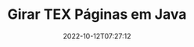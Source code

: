 ---
############################# Static ############################
layout: "auto-gen-merger"
date: 2022-10-12T07:27:12
draft: false
otherformats: pdf xps epub

############################# Head ############################
head_title: "Girar TEX Páginas em Java – Girar em 90, 180, 270 Ângulo"
head_description: "Gire páginas específicas ou todas as páginas de um arquivo TEX em um ângulo de rotação de 90, 180, 270 usando a API de fusão de documentos."

############################# Header ############################
title: "Girar TEX Páginas em Java"
description: "Gire TEX Páginas com algumas linhas de código Java."
bg_image: "https://cms.admin.containerize.com/templates/aspose/App_Themes/V3/images/bg/header1.png"
bg_overlay: false
button:
    enable: true
    icon: "fas fa-arrow-down"
    label: "Baixar Teste Gratuito"
    link: "https://downloads.groupdocs.com/merger/java"

############################# SubMenu ############################
submenu:
    enable: true

    left:
        img_alt: "GroupDocs.Merger for Java"
        image: "https://cms.admin.containerize.com/templates/groupdocs/images/product-logos/90x90-noborder/groupdocs-merger-java.png"
        product: "GroupDocs.Merger"
        platform: "Java"

    middle:
        button:

            # button loop
            - link: "https://apireference.groupdocs.com/merger/java"
              text: "Referência da API"

            # button loop
            - link: "https://github.com/groupdocs-merger"
              text: "Exemplos de código"

            # button loop
            - link: "https://products.groupdocs.app/merger/family"
              text: "Demonstrações ao vivo"

            # button loop
            - link: "https://purchase.groupdocs.com/pricing/merger/java"
              text: "Preços"

    right:
        link_download: "https://downloads.groupdocs.com/merger"
        link_learn: "https://docs.groupdocs.com/merger/java"
        link_buy: "https://purchase.groupdocs.com"

############################# About ############################
about:
    enable: true
    title: "Sobre a API GroupDocs.Merger for Java"
    content: |
        [GroupDocs.Merger for Java](/pt/merger/java/) oferece uma solução simples para mesclar e dividir com segurança entre uma ampla variedade de formatos de documentos, incluindo PDF, Microsoft Office (Word, Excel, PowerPoint , OneNote), OpenDocument, HTML, imagens e muitos outros em aplicativos Java. Ao adicionar apenas algumas linhas do código, execute várias operações do documento, como mover, remover, girar, trocar, extrair ou alterar a orientação das páginas dentro dos documentos. A API de mesclagem de documentos também suporta a visualização de páginas de documentos como uma imagem para analisar a estrutura, a formatação e o conteúdo do documento na página.
        
        A API GroupDocs.Merger é a escolha certa para soluções corporativas que precisam de recursos de rotação de página de arquivo. Essas APIs são bem suportadas em todos os principais sistemas operacionais e plataformas, incluindo J2SE 7.0 (1.7), J2SE 8.0 (1.8), Java 10.

############################# Steps ############################
steps:
    enable: true
    title_left: "Girar TEX Páginas de Arquivo em Java"
    content_left: |
        [GroupDocs.Merger for Java](/pt/merger/java/) torna mais fácil para os desenvolvedores do Java girar algumas páginas específicas ou todas em um arquivo TEX em 90 , 180 ou 270 ângulo de rotação implementando algumas etapas fáceis.
        
        * Inicialize **RotateOptions** com o ângulo de rotação e os números de página desejados.
        * Crie uma nova instância de **Merger** e passe o caminho do documento de origem como um parâmetro de construtor.
        * Chame **rotatePages** e passe o objeto **RotateOptions**.
        * Chame **save** e especifique o caminho do arquivo para salvar o documento resultante.

    title_right: "Requisitos de sistema"
    content_right: |
        As APIs do GroupDocs.Merger for Java são compatíveis com todas as principais plataformas e sistemas operacionais. Antes de executar o código abaixo, certifique-se de ter os seguintes pré-requisitos instalados em seu sistema.

        * Sistemas operacionais: Microsoft Windows, Linux, MacOS
        * Ambientes de desenvolvimento: NetBeans, IntelliJ IDEA, Eclipse
        * Estruturas: J2SE 7.0 (1.7), J2SE 8.0 (1.8), Java 10
        * Faça o download da versão mais recente do GroupDocs.Merger for Java de [Maven](https://repository.groupdocs.com/webapp/#/artifacts/browse/tree/General/repo/com/groupdocs/groupdocs-merger)
         
    code: |
     {{% merger/additional-styles %}}
     {{< merger/code-merger title="Como girar as páginas do arquivo TEX usando o código de exemplo Java">}}

        ```java    
        // Gire as páginas do arquivo TEX usando a API GroupDocs.Merger
        // Inicialize a classe RotateOptions para especificar o ângulo de rotação e os números de página a serem girados
        RotateOptions rotateOptions = new RotateOptions(RotateMode.Rotate180, new int[] { 2, 3 });

        // Instanciar Fusão com documento de entrada TEX
        Merger merger = new Merger("input.tex");

        // Chame o método rotatePages e passe o objeto RotateOptions para ele
        merger.rotatePages(rotateOptions);
    
        // Chame o método save e passe o caminho do arquivo desejado para salvar o documento de saída
        merger.save("output.tex");
        ```
     {{< /merger/code-merger >}}

############################# Demos ############################
demos:
    enable: true
    title: "Demonstrações ao vivo - Girar TEX páginas de arquivos on-line"
    content: |
       Gire as páginas do arquivo TEX agora mesmo visitando o site [GroupDocs.Merger Live Demos](https://products.groupdocs.app/splitter/rotate-pages/tex).
       A demonstração ao vivo tem os seguintes benefícios.
        
############################# About Formats ############################
about_formats:
    enable: true

############################# More Formats ############################
more_formats:
    enable: true
    title: "Girar páginas de outros formatos de documento"
    content: |
        Java documenta API de fusão e divisão para formatos de arquivo e imagens. Gire alguns dos formatos de arquivo populares conforme indicado abaixo.

############################# Back to top ###############################
back_to_top:
    enable: true
---